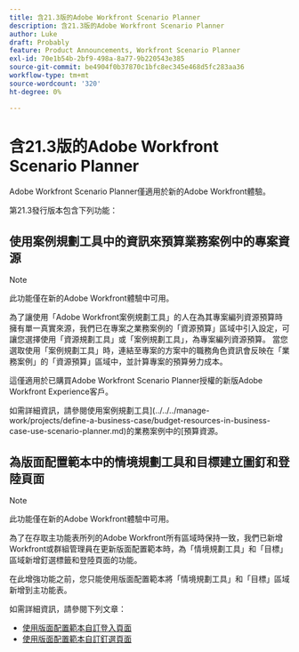 ```yaml
---
title: 含21.3版的Adobe Workfront Scenario Planner
description: 含21.3版的Adobe Workfront Scenario Planner
author: Luke
draft: Probably
feature: Product Announcements, Workfront Scenario Planner
exl-id: 70e1b54b-2bf9-498a-8a77-9b220543e385
source-git-commit: be4904f0b37870c1bfc8ec345e468d5fc283aa36
workflow-type: tm+mt
source-wordcount: '320'
ht-degree: 0%

---
```


# 含21.3版的Adobe Workfront Scenario Planner

Adobe Workfront Scenario Planner僅適用於新的Adobe Workfront體驗。

第21.3發行版本包含下列功能：

## 使用案例規劃工具中的資訊來預算業務案例中的專案資源

>[!NOTE]
>
>此功能僅在新的Adobe Workfront體驗中可用。

為了讓使用「Adobe Workfront案例規劃工具」的人在為其專案編列資源預算時擁有單一真實來源，我們已在專案之業務案例的「資源預算」區域中引入設定，可讓您選擇使用「資源規劃工具」或「案例規劃工具」，為專案編列資源預算。 當您選取使用「案例規劃工具」時，連結至專案的方案中的職務角色資訊會反映在「業務案例」的「資源預算」區域中，並計算專案的預算勞力成本。

這僅適用於已購買Adobe Workfront Scenario Planner授權的新版Adobe Workfront Experience客戶。

如需詳細資訊，請參閱使用案例規劃工具](../../../manage-work/projects/define-a-business-case/budget-resources-in-business-case-use-scenario-planner.md)的業務案例中的[預算資源。

## 為版面配置範本中的情境規劃工具和目標建立圖釘和登陸頁面

>[!NOTE]
>
>此功能僅在新的Adobe Workfront體驗中可用。

為了在存取主功能表所列的Adobe Workfront所有區域時保持一致，我們已新增Workfront或群組管理員在更新版面配置範本時，為「情境規劃工具」和「目標」區域新增釘選標籤和登陸頁面的功能。

在此增強功能之前，您只能使用版面配置範本將「情境規劃工具」和「目標」區域新增到主功能表。

如需詳細資訊，請參閱下列文章：

* [使用版面配置範本自訂登入頁面](../../../administration-and-setup/customize-workfront/use-layout-templates/customize-landing-page.md)
* [使用版面配置範本自訂釘選頁面](../../../administration-and-setup/customize-workfront/use-layout-templates/customize-pinned-pages.md)

